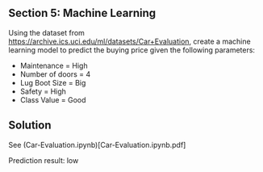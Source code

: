 ## Section 5: Machine Learning
Using the dataset from https://archive.ics.uci.edu/ml/datasets/Car+Evaluation, create a machine learning model to predict the buying price given the following parameters:

- Maintenance = High
- Number of doors = 4
- Lug Boot Size = Big
- Safety = High
- Class Value = Good

## Solution

See (Car-Evaluation.ipynb)[Car-Evaluation.ipynb.pdf]

Prediction result: low

